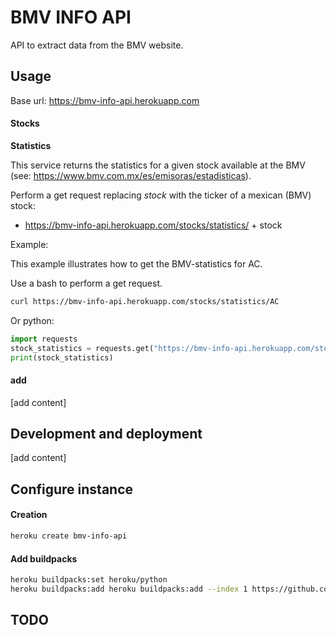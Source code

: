 # BMV INFO API

API to extract data from the BMV website.

## Usage

Base url: https://bmv-info-api.herokuapp.com

#### Stocks

**Statistics**

This service returns the statistics for a given stock 
available at the BMV (see: https://www.bmv.com.mx/es/emisoras/estadisticas). 

Perform a get request replacing _stock_ with the ticker of a
mexican (BMV) stock:

* https://bmv-info-api.herokuapp.com/stocks/statistics/ + stock

Example:

This example illustrates how to get the BMV-statistics for AC. 

Use a bash to perform a get request.

```bash
curl https://bmv-info-api.herokuapp.com/stocks/statistics/AC
```

Or python:

```python
import requests
stock_statistics = requests.get("https://bmv-info-api.herokuapp.com/stocks/statistics/AC").json()
print(stock_statistics)
```


#### add
[add content]

## Development and deployment

[add content]

## Configure instance

#### Creation 

```bash
heroku create bmv-info-api
```

#### Add buildpacks

```bash
heroku buildpacks:set heroku/python
heroku buildpacks:add heroku buildpacks:add --index 1 https://github.com/stomita/heroku-buildpack-phantomjs.git
```

## TODO

